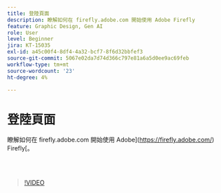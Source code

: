 ```yaml
---
title: 登陸頁面
description: 瞭解如何在 firefly.adobe.com 開始使用 Adobe Firefly
feature: Graphic Design, Gen AI
role: User
level: Beginner
jira: KT-15035
exl-id: a45c00f4-8df4-4a32-bcf7-8f6d32bbfef3
source-git-commit: 5067e02da7d74d366c797e81a6a5d0ee9ac69feb
workflow-type: tm+mt
source-wordcount: '23'
ht-degree: 4%

---
```


# 登陸頁面

瞭解如何在 firefly.adobe.com 開始使用 Adobe](https://firefly.adobe.com/) Firefly[。

<br> 

>[!VIDEO](https://video.tv.adobe.com/v/3427607?quality=12&learn=on&hidetitle=true)
